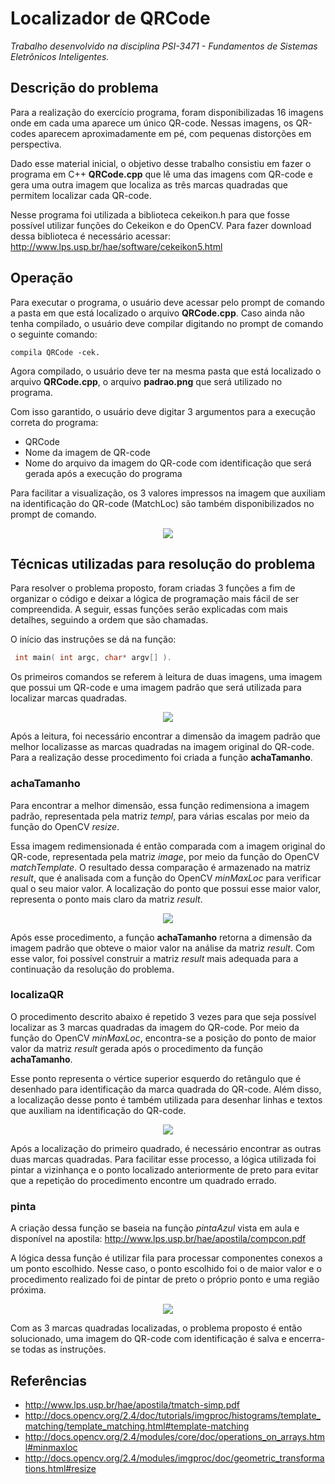 # Localizador de QRCode

*Trabalho desenvolvido na disciplina PSI-3471 - Fundamentos de Sistemas Eletrônicos Inteligentes.*

## Descrição do problema

Para a realização do exercício programa, foram disponibilizadas 16 imagens onde em cada uma aparece um único QR-code. Nessas imagens, os QR-codes aparecem aproximadamente em pé, com pequenas distorções em perspectiva.

Dado esse material inicial, o objetivo desse trabalho consistiu em fazer o programa em C++ **QRCode.cpp** que lê uma das imagens com QR-code e gera uma outra imagem que localiza as três marcas quadradas que permitem localizar cada QR-code.

Nesse programa foi utilizada a biblioteca cekeikon.h para que fosse possível utilizar funções do Cekeikon e do OpenCV. 	Para fazer download dessa biblioteca é necessário acessar: http://www.lps.usp.br/hae/software/cekeikon5.html

## Operação

Para executar o programa, o usuário deve acessar pelo prompt de comando a pasta em que está localizado o arquivo **QRCode.cpp**. Caso ainda não tenha compilado, o usuário deve compilar digitando no prompt de comando o seguinte comando: 

```
compila QRCode -cek.
```

Agora compilado, o usuário deve ter na mesma pasta que está localizado o arquivo **QRCode.cpp**, o arquivo **padrao.png** que será utilizado no programa. 

Com isso garantido, o usuário deve digitar 3 argumentos para a execução correta do programa: 

* QRCode
* Nome da imagem de QR-code
* Nome do arquivo da imagem do QR-code com identificação que será gerada após a execução do programa

Para facilitar a visualização, os 3 valores impressos na imagem que auxiliam na identificação do QR-code (MatchLoc) são também disponibilizados no prompt de comando.

<p align="center">
  <img src="https://github.com/matheusrmorgado/QRCode/blob/master/images/operation-example.png">
</p>

## Técnicas utilizadas para resolução do problema

Para resolver o problema proposto, foram criadas 3 funções a fim de organizar o código e deixar a lógica de programação mais fácil de ser compreendida. A seguir, essas funções serão explicadas com mais detalhes, seguindo a ordem que são chamadas.

O início das instruções se dá na função:

```c++
 int main( int argc, char* argv[] ). 
```

Os primeiros comandos se referem à leitura de duas imagens, uma imagem que possui um QR-code e uma imagem padrão que será utilizada para localizar marcas quadradas.

<p align="center">
  <img src="https://github.com/matheusrmorgado/QRCode/blob/master/padrao.png">
</p>

Após a leitura, foi necessário encontrar a dimensão da imagem padrão que melhor localizasse as marcas quadradas na imagem original do QR-code. Para a realização desse procedimento foi criada a função **achaTamanho**.

### achaTamanho

Para encontrar a melhor dimensão, essa função redimensiona a imagem padrão, representada pela matriz *templ*, para várias escalas por meio da função do OpenCV *resize*.

Essa imagem redimensionada é então comparada com a imagem original do QR-code, representada pela matriz *image*, por meio da função do OpenCV *matchTemplate*. O resultado dessa comparação é armazenado na matriz *result*, que é analisada com a função do OpenCV *minMaxLoc* para verificar qual o seu maior valor. A localização do ponto que possui esse maior valor, representa o ponto mais claro da matriz *result*.

<p align="center">
  <img src="https://github.com/matheusrmorgado/QRCode/blob/master/images/result.png">
</p>

Após esse procedimento, a função **achaTamanho** retorna a dimensão da imagem padrão que obteve o maior valor na análise da matriz *result*. Com esse valor, foi possível construir a matriz *result* mais adequada para a continuação da resolução do problema. 

### localizaQR

O procedimento descrito abaixo é repetido 3 vezes para que seja possível localizar as 3 marcas quadradas da imagem do QR-code. Por meio da função do OpenCV *minMaxLoc*, encontra-se a posição do ponto de maior valor da matriz *result* gerada após o procedimento da função **achaTamanho**.

Esse ponto representa o vértice superior esquerdo do retângulo que é desenhado para identificação da marca quadrada do QR-code. Além disso, a localização desse ponto é também utilizada para desenhar linhas e textos que auxiliam na identificação do QR-code.

<p align="center">
  <img src="https://github.com/matheusrmorgado/QRCode/blob/master/images/QRCode-localized.png">
</p>

Após a localização do primeiro quadrado, é necessário encontrar as outras duas marcas quadradas. Para facilitar esse processo, a lógica utilizada foi pintar a vizinhança e o ponto localizado anteriormente de preto para evitar que a repetição do procedimento encontre um quadrado errado.

### pinta

A criação dessa função se baseia na função *pintaAzul* vista em aula e disponível na apostila: http://www.lps.usp.br/hae/apostila/compcon.pdf

A lógica dessa função é utilizar fila para processar componentes conexos a um ponto escolhido. Nesse caso, o ponto escolhido foi o de maior valor e o procedimento realizado foi de pintar de preto o próprio ponto e uma região próxima.

<p align="center">
  <img src="https://github.com/matheusrmorgado/QRCode/blob/master/images/result-pinta.png">
</p>

Com as 3 marcas quadradas localizadas, o problema proposto é então solucionado, uma imagem do QR-code com identificação é salva e encerra-se todas as instruções.


## Referências

* http://www.lps.usp.br/hae/apostila/tmatch-simp.pdf
* http://docs.opencv.org/2.4/doc/tutorials/imgproc/histograms/template_matching/template_matching.html#template-matching
* http://docs.opencv.org/2.4/modules/core/doc/operations_on_arrays.html#minmaxloc
* http://docs.opencv.org/2.4/modules/imgproc/doc/geometric_transformations.html#resize